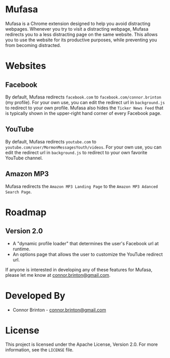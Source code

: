 # Mufasa
Mufasa is a Chrome extension designed to help you avoid distracting webpages. Whenever you try to visit a distracting webpage, Mufasa redirects you to a less distracting page on the same website. This allows you to use the website for its productive purposes, while preventing you from becoming distracted.

# Websites
## Facebook
By default, Mufasa redirects `facebook.com` to `facebook.com/connor.brinton` (my profile). For your own use, you can edit the redirect url in `background.js` to redirect to your own profile. Mufasa also hides the `Ticker News Feed` that is typically shown in the upper-right hand corner of every Facebook page.
## YouTube
By default, Mufasa redirects `youtube.com` to `youtube.com/user/MormonMessagesYouth/videos`. For your own use, you can edit the redirect url in `background.js` to redirect to your own favorite YouTube channel.
## Amazon MP3
Mufasa redirects the `Amazon MP3 Landing Page` to the `Amazon MP3 Adanced Search Page`.

# Roadmap
## Version 2.0
* A "dynamic profile loader" that determines the user's Facebook url at runtime.
* An options page that allows the user to customize the YouTube redirect url.

If anyone is interested in developing any of these features for Mufasa, please let me know at <connor.brinton@gmail.com>.

# Developed By
* Connor Brinton - <connor.brinton@gmail.com>

# License
This project is licensed under the Apache License, Version 2.0. For more information, see the `LICENSE` file.
